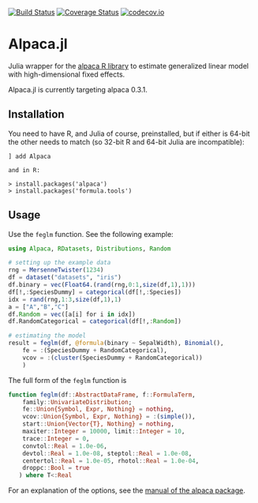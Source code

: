 [![Build Status](https://travis-ci.org/jmboehm/Alpaca.jl.svg?branch=master)](https://travis-ci.org/jmboehm/Alpaca.jl) [![Coverage Status](https://coveralls.io/repos/jmboehm/Alpaca.jl/badge.svg?branch=master&service=github)](https://coveralls.io/github/jmboehm/Alpaca.jl?branch=master) [![codecov.io](http://codecov.io/github/jmboehm/Alpaca.jl/coverage.svg?branch=master)](http://codecov.io/github/jmboehm/Alpaca.jl?branch=master)

# Alpaca.jl

Julia wrapper for the [alpaca R library](https://github.com/amrei-stammann/alpaca) to estimate generalized linear model with high-dimensional fixed effects.

Alpaca.jl is currently targeting alpaca 0.3.1.

## Installation

You need to have R, and Julia of course, preinstalled, but if either is 64-bit the other needs to match (so 32-bit R and 64-bit Julia are incompatible):

```
] add Alpaca

and in R:

> install.packages('alpaca')
> install.packages('formula.tools')
```

## Usage

Use the `feglm` function. See the following example:

```julia
using Alpaca, RDatasets, Distributions, Random

# setting up the example data
rng = MersenneTwister(1234)
df = dataset("datasets", "iris")
df.binary = vec(Float64.(rand(rng,0:1,size(df,1),1)))
df[!,:SpeciesDummy] = categorical(df[!,:Species])
idx = rand(rng,1:3,size(df,1),1)
a = ["A","B","C"]
df.Random = vec([a[i] for i in idx])
df.RandomCategorical = categorical(df[!,:Random])

# estimating the model
result = feglm(df, @formula(binary ~ SepalWidth), Binomial(),
    fe = :(SpeciesDummy + RandomCategorical),
    vcov = :(cluster(SpeciesDummy + RandomCategorical))
    )
```

The full form of the `feglm` function is
```julia
function feglm(df::AbstractDataFrame, f::FormulaTerm,
    family::UnivariateDistribution;
    fe::Union{Symbol, Expr, Nothing} = nothing,
    vcov::Union{Symbol, Expr, Nothing} = :(simple()),
    start::Union{Vector{T}, Nothing} = nothing,
    maxiter::Integer = 10000, limit::Integer = 10,
    trace::Integer = 0,
    convtol::Real = 1.0e-06,
    devtol::Real = 1.0e-08, steptol::Real = 1.0e-08,
    centertol::Real = 1.0e-05, rhotol::Real = 1.0e-04,
    droppc::Bool = true
   ) where T<:Real
```
For an explanation of the options, see the [manual of the alpaca package](https://cran.r-project.org/web/packages/alpaca/index.html).
